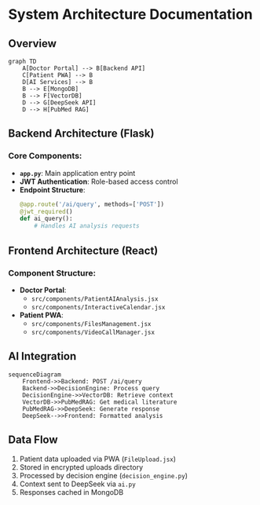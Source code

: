 # System Architecture Documentation

## Overview
```mermaid
graph TD
    A[Doctor Portal] --> B[Backend API]
    C[Patient PWA] --> B
    D[AI Services] --> B
    B --> E[MongoDB]
    B --> F[VectorDB]
    D --> G[DeepSeek API]
    D --> H[PubMed RAG]
```

## Backend Architecture (Flask)
### Core Components:
- **`app.py`**: Main application entry point
- **JWT Authentication**: Role-based access control
- **Endpoint Structure**:
  ```python
  @app.route('/ai/query', methods=['POST'])
  @jwt_required()
  def ai_query():
      # Handles AI analysis requests
  ```

## Frontend Architecture (React)
### Component Structure:
- **Doctor Portal**: 
  - `src/components/PatientAIAnalysis.jsx`
  - `src/components/InteractiveCalendar.jsx`
- **Patient PWA**:
  - `src/components/FilesManagement.jsx`
  - `src/components/VideoCallManager.jsx`

## AI Integration
```mermaid
sequenceDiagram
    Frontend->>Backend: POST /ai/query
    Backend->>DecisionEngine: Process query
    DecisionEngine->>VectorDB: Retrieve context
    VectorDB->>PubMedRAG: Get medical literature
    PubMedRAG->>DeepSeek: Generate response
    DeepSeek-->>Frontend: Formatted analysis
```

## Data Flow
1. Patient data uploaded via PWA (`FileUpload.jsx`)
2. Stored in encrypted uploads directory
3. Processed by decision engine (`decision_engine.py`)
4. Context sent to DeepSeek via `ai.py`
5. Responses cached in MongoDB